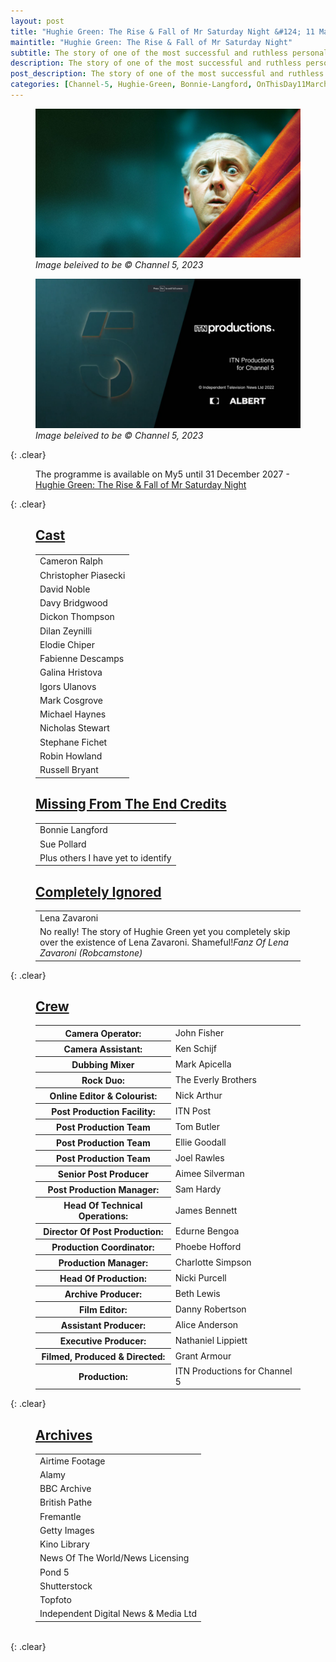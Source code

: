 ```yaml
---
layout: post
title: "Hughie Green: The Rise & Fall of Mr Saturday Night &#124; 11 March 2023"
maintitle: "Hughie Green: The Rise & Fall of Mr Saturday Night"
subtitle: The story of one of the most successful and ruthless personalities in the history of British TV. From the creation of the modern talent show to the revelation he fathered Paula Yates, a look at the life and career of Hughie Green.
description: The story of one of the most successful and ruthless personalities in the history of British TV. From the creation of the modern talent show to the revelation he fathered Paula Yates, a look at the life and career of Hughie Green.
post_description: The story of one of the most successful and ruthless personalities in the history of British TV. From the creation of the modern talent show to the revelation he fathered Paula Yates, a look at the life and career of Hughie Green.
categories: [Channel-5, Hughie-Green, Bonnie-Langford, OnThisDay11March]
---
```


<figure class="fig1">
<a href="/assets/images/channel5/2023-03-11-hughie-green-the-rise-fall-of-mr-saturday-night.jpg"><img src="/assets/images/channel5/2023-03-11-hughie-green-the-rise-fall-of-mr-saturday-night.jpg" class="full-width zoom-in"></a>
<cite>Image beleived to be &copy; Channel 5, 2023</cite>
</figure>

<figure class="fig2">
<a href="/assets/images/channel5/closing-screenshot-from-2023-03-11-hughie-green-the-rise-fall-of-mr-saturday-night.png"><img src="/assets/images/channel5/closing-screenshot-from-2023-03-11-hughie-green-the-rise-fall-of-mr-saturday-night.png" class="full-width zoom-in"></a>
<cite>Image beleived to be &copy; Channel 5, 2023</cite>
</figure>

{: .clear}

<figure class="fig3">
The programme is available on My5 until 31 December 2027 - <a class="external-link" href="https://www.channel5.com/show/hughie-green-the-rise-fall-of-mr-saturday-night">Hughie Green: The Rise & Fall of Mr Saturday Night</a>
</figure>

{: .clear}

<figure class="fig1">
<h2 id="cast"><a href="#cast">Cast</a></h2>
<table>
<tr><td>Cameron Ralph</td></tr>
<tr><td>Christopher Piasecki</td></tr>
<tr><td>David Noble</td></tr>
<tr><td>Davy Bridgwood</td></tr>
<tr><td>Dickon Thompson</td></tr>
<tr><td>Dilan Zeynilli</td></tr>
<tr><td>Elodie Chiper</td></tr>
<tr><td>Fabienne Descamps</td></tr>
<tr><td>Galina Hristova</td></tr>
<tr><td>Igors Ulanovs</td></tr>
<tr><td>Mark Cosgrove</td></tr>
<tr><td>Michael Haynes</td></tr>
<tr><td>Nicholas Stewart</td></tr>
<tr><td>Stephane Fichet</td></tr>
<tr><td>Robin Howland</td></tr>
<tr><td>Russell Bryant</td></tr>
</table>
</figure>


<figure class="fig2">
<h2 id="missing"><a href="#missing">Missing From The End Credits</a></h2>
<table>
<tr><td>Bonnie Langford</td></tr>
<tr><td>Sue Pollard</td></tr>
<tr><td>Plus others I have yet to identify</td></tr>
</table>
<h2 id="ignored"><a href="#ignored">Completely Ignored</a></h2>
<table>
<tr><td>Lena Zavaroni</td></tr>
<tr><td>No really! The story of Hughie Green yet you completely skip over the existence of Lena Zavaroni. Shameful!<cite>Fanz Of Lena Zavaroni (Robcamstone)</cite></td></tr>
</table>
</figure>

{: .clear}

<figure class="fig3">
<h2 id="crew"><a href="#crew">Crew</a></h2>
<table>
<tr><th>Camera Operator:</th><td>John Fisher</td></tr>
<tr><th>Camera Assistant:</th><td>Ken Schijf</td></tr>
<tr><th>Dubbing Mixer</th><td>Mark Apicella</td></tr>
<tr><th>Rock Duo:</th><td>The Everly Brothers</td></tr>
<tr><th>Online Editor & Colourist:</th><td>Nick Arthur</td></tr>
<tr><th>Post Production Facility:</th><td>ITN Post</td></tr>
<tr><th>Post Production Team</th><td>Tom Butler</td></tr>
<tr><th>Post Production Team</th><td>Ellie Goodall</td></tr>
<tr><th>Post Production Team</th><td>Joel Rawles</td></tr>
<tr><th>Senior Post Producer</th><td>Aimee Silverman</td></tr>
<tr><th>Post Production Manager:</th><td>Sam Hardy</td></tr>
<tr><th>Head Of Technical Operations:</th><td>James Bennett</td></tr>
<tr><th>Director Of Post Production:</th><td>Edurne Bengoa</td></tr>
<tr><th>Production Coordinator:</th><td>Phoebe Hofford</td></tr>
<tr><th>Production Manager:</th><td>Charlotte Simpson</td></tr>
<tr><th>Head Of Production:</th><td>Nicki Purcell</td></tr>
<tr><th>Archive Producer:</th><td>Beth Lewis</td></tr>
<tr><th>Film Editor:</th><td>Danny Robertson</td></tr>
<tr><th>Assistant Producer:</th><td>Alice Anderson</td></tr>
<tr><th>Executive Producer:</th><td>Nathaniel Lippiett</td></tr>
<tr><th>Filmed, Produced & Directed:</th><td>Grant Armour</td></tr>
<tr><th>Production:</th><td>ITN Productions for Channel 5</td></tr>
</table>
</figure>

{: .clear}

<figure class="fig3">
<h2 id="archive"><a href="#archive">Archives</a></h2>
<table>
<tr><td>Airtime Footage</td></tr>
<tr><td>Alamy</td></tr>
<tr><td>BBC Archive</td></tr>
<tr><td>British Pathe</td></tr>
<tr><td>Fremantle</td></tr>
<tr><td>Getty Images</td></tr>
<tr><td>Kino Library</td></tr>
<tr><td>News Of The World/News Licensing</td></tr>
<tr><td>Pond 5</td></tr>
<tr><td>Shutterstock</td></tr>
<tr><td>Topfoto</td></tr>
<tr><td>Independent Digital News & Media Ltd</td></tr>
</table>
</figure>

<br />{: .clear}

